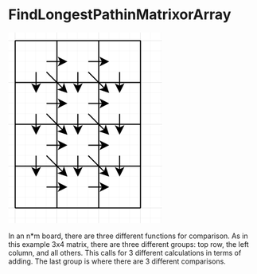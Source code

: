 # FindLongestPathinMatrixorArray

![alt text](https://github.com/sanmnt/FindLongestPathinMatrixorArray/blob/master/longestpath.PNG?raw=true)



In an n*m board, there are three different functions for comparison.
As in this example 3x4 matrix, there are three different groups: top row, the left column, and all others. This calls for 3 different calculations in terms of adding. The last group is where there are 3 different comparisons.
